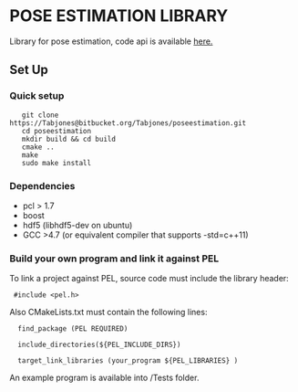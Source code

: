 POSE ESTIMATION LIBRARY
=======================

Library for pose estimation, code api is available [here.](http://federicocp.bitbucket.org/pel/index.html)

Set Up
------------
### Quick setup
       git clone https://Tabjones@bitbucket.org/Tabjones/poseestimation.git
       cd poseestimation
       mkdir build && cd build
       cmake ..
       make
       sudo make install
### Dependencies
+ pcl > 1.7
+ boost
+ hdf5 (libhdf5-dev on ubuntu)
+ GCC  >4.7 (or equivalent compiler that supports -std=c++11)
### Build your own program and link it against PEL
To link a project against PEL, source code must include the library header:

     #include <pel.h>

Also CMakeLists.txt must contain the following lines:

      find_package (PEL REQUIRED)

      include_directories(${PEL_INCLUDE_DIRS})

      target_link_libraries (your_program ${PEL_LIBRARIES} )

An example program is available into /Tests folder.



